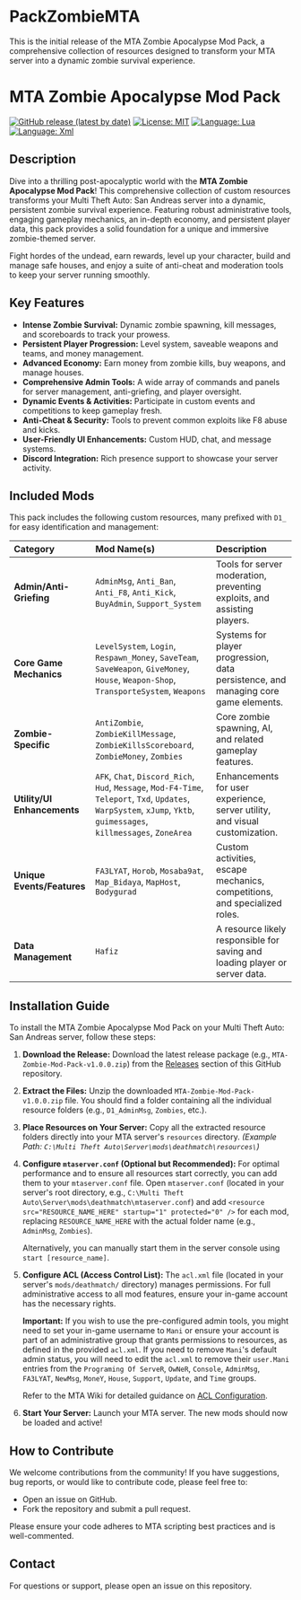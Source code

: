 # PackZombieMTA
This is the initial release of the MTA Zombie Apocalypse Mod Pack, a comprehensive collection of resources designed to transform your MTA server into a dynamic zombie survival experience.
# MTA Zombie Apocalypse Mod Pack

[![GitHub release (latest by date)](https://img.shields.io/github/v/release/Maniseniler/PackZombieMTA)](https://github.com/Maniseniler/PackZombieMTA/releases/latest)
[![License: MIT](https://img.shields.io/badge/License-MIT-yellow.svg)](https://opensource.org/licenses/MIT)
[![Language: Lua](https://img.shields.io/badge/Language-Lua-blue?logo=lua)](https://www.lua.org/)
[![Language: Xml](https://img.shields.io/badge/Language-XML-orange?logo=xml)](https://www.xml.com/)


## Description

Dive into a thrilling post-apocalyptic world with the **MTA Zombie Apocalypse Mod Pack**! This comprehensive collection of custom resources transforms your Multi Theft Auto: San Andreas server into a dynamic, persistent zombie survival experience. Featuring robust administrative tools, engaging gameplay mechanics, an in-depth economy, and persistent player data, this pack provides a solid foundation for a unique and immersive zombie-themed server.

Fight hordes of the undead, earn rewards, level up your character, build and manage safe houses, and enjoy a suite of anti-cheat and moderation tools to keep your server running smoothly.

## Key Features

* **Intense Zombie Survival:** Dynamic zombie spawning, kill messages, and scoreboards to track your prowess.
* **Persistent Player Progression:** Level system, saveable weapons and teams, and money management.
* **Advanced Economy:** Earn money from zombie kills, buy weapons, and manage houses.
* **Comprehensive Admin Tools:** A wide array of commands and panels for server management, anti-griefing, and player oversight.
* **Dynamic Events & Activities:** Participate in custom events and competitions to keep gameplay fresh.
* **Anti-Cheat & Security:** Tools to prevent common exploits like F8 abuse and kicks.
* **User-Friendly UI Enhancements:** Custom HUD, chat, and message systems.
* **Discord Integration:** Rich presence support to showcase your server activity.

## Included Mods

This pack includes the following custom resources, many prefixed with `D1_` for easy identification and management:

| Category                   | Mod Name(s)                                                                                                                                                                                                                             | Description                                                                  |
| :------------------------- | :-------------------------------------------------------------------------------------------------------------------------------------------------------------------------------------------------------------------------------------- | :--------------------------------------------------------------------------- |
| **Admin/Anti-Griefing** | `AdminMsg`, `Anti_Ban`, `Anti_F8`, `Anti_Kick`, `BuyAdmin`, `Support_System`                                                                                                                                                            | Tools for server moderation, preventing exploits, and assisting players.     |
| **Core Game Mechanics** | `LevelSystem`, `Login`, `Respawn_Money`, `SaveTeam`, `SaveWeapon`, `GiveMoney`, `House`, `Weapon-Shop`, `TransporteSystem`, `Weapons`                                                                                                      | Systems for player progression, data persistence, and managing core game elements. |
| **Zombie-Specific** | `AntiZombie`, `ZombieKillMessage`, `ZombieKillsScoreboard`, `ZombieMoney`, `Zombies`                                                                                                                                                    | Core zombie spawning, AI, and related gameplay features.                     |
| **Utility/UI Enhancements** | `AFK`, `Chat`, `Discord_Rich`, `Hud`, `Message`, `Mod-F4-Time`, `Teleport`, `Txd`, `Updates`, `WarpSystem`, `xJump`, `Yktb`, `guimessages`, `killmessages`, `ZoneArea` | Enhancements for user experience, server utility, and visual customization.  |
| **Unique Events/Features** | `FA3LYAT`, `Horob`, `Mosaba9at`, `Map_Bidaya`, `MapHost`, `Bodygurad`                                                                                                                                                                   | Custom activities, escape mechanics, competitions, and specialized roles.    |
| **Data Management** | `Hafiz`                                                                                                                                                                                                                                 | A resource likely responsible for saving and loading player or server data.  |

## Installation Guide

To install the MTA Zombie Apocalypse Mod Pack on your Multi Theft Auto: San Andreas server, follow these steps:

1.  **Download the Release:**
    Download the latest release package (e.g., `MTA-Zombie-Mod-Pack-v1.0.0.zip`) from the [Releases](https://github.com/Maniseniler/PackZombieMTA/releases) section of this GitHub repository.

2.  **Extract the Files:**
    Unzip the downloaded `MTA-Zombie-Mod-Pack-v1.0.0.zip` file. You should find a folder containing all the individual resource folders (e.g., `D1_AdminMsg`, `Zombies`, etc.).

3.  **Place Resources on Your Server:**
    Copy all the extracted resource folders directly into your MTA server's `resources` directory.
    *(Example Path: `C:\Multi Theft Auto\Server\mods\deathmatch\resources\`)*

4.  **Configure `mtaserver.conf` (Optional but Recommended):**
    For optimal performance and to ensure all resources start correctly, you can add them to your `mtaserver.conf` file. Open `mtaserver.conf` (located in your server's root directory, e.g., `C:\Multi Theft Auto\Server\mods\deathmatch\mtaserver.conf`) and add `<resource src="RESOURCE_NAME_HERE" startup="1" protected="0" />` for each mod, replacing `RESOURCE_NAME_HERE` with the actual folder name (e.g., `AdminMsg`, `Zombies`).

    Alternatively, you can manually start them in the server console using `start [resource_name]`.

5.  **Configure ACL (Access Control List):**
    The `acl.xml` file (located in your server's `mods/deathmatch/` directory) manages permissions. For full administrative access to all mod features, ensure your in-game account has the necessary rights.

    **Important:** If you wish to use the pre-configured admin tools, you might need to set your in-game username to `Mani` or ensure your account is part of an administrative group that grants permissions to resources, as defined in the provided `acl.xml`. If you need to remove `Mani`'s default admin status, you will need to edit the `acl.xml` to remove their `user.Mani` entries from the `Programing Of ServeR`, `OwNeR`, `Console`, `AdminMsg`, `FA3LYAT`, `NewMsg`, `MoneY`, `House`, `Support`, `Update`, and `Time` groups.

    Refer to the MTA Wiki for detailed guidance on [ACL Configuration](https://wiki.multitheftauto.com/wiki/ACL).

6.  **Start Your Server:**
    Launch your MTA server. The new mods should now be loaded and active!

## How to Contribute

We welcome contributions from the community! If you have suggestions, bug reports, or would like to contribute code, please feel free to:

* Open an issue on GitHub.
* Fork the repository and submit a pull request.

Please ensure your code adheres to MTA scripting best practices and is well-commented.

## Contact

For questions or support, please open an issue on this repository.
